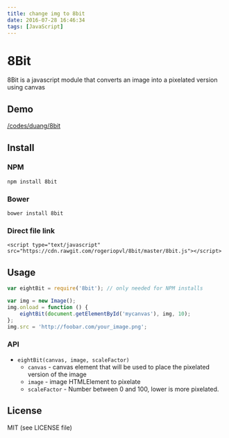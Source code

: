 ```yaml
---
title: change img to 8bit
date: 2016-07-28 16:46:34
tags: [JavaScript]
---
```



# 8Bit

8Bit is a javascript module that converts an image into a pixelated version using canvas

## Demo

[/codes/duang/8bit](/codes/duang/8bit/index.html)

## Install

### NPM

    npm install 8bit

### Bower

    bower install 8bit

### Direct file link

    <script type="text/javascript" src="https://cdn.rawgit.com/rogeriopvl/8bit/master/8bit.js"></script>

## Usage

```javascript
var eightBit = require('8bit'); // only needed for NPM installs

var img = new Image();
img.onload = function () {
    eightBit(document.getElementById('mycanvas'), img, 10);
};
img.src = 'http://foobar.com/your_image.png';
```

### API

- `eightBit(canvas, image, scaleFactor)`
    - `canvas` - canvas element that will be used to place the pixelated version of the image
    - `image` - image HTMLElement to pixelate
    - `scaleFactor` - Number between 0 and 100, lower is more pixelated.

## License

MIT (see LICENSE file)
